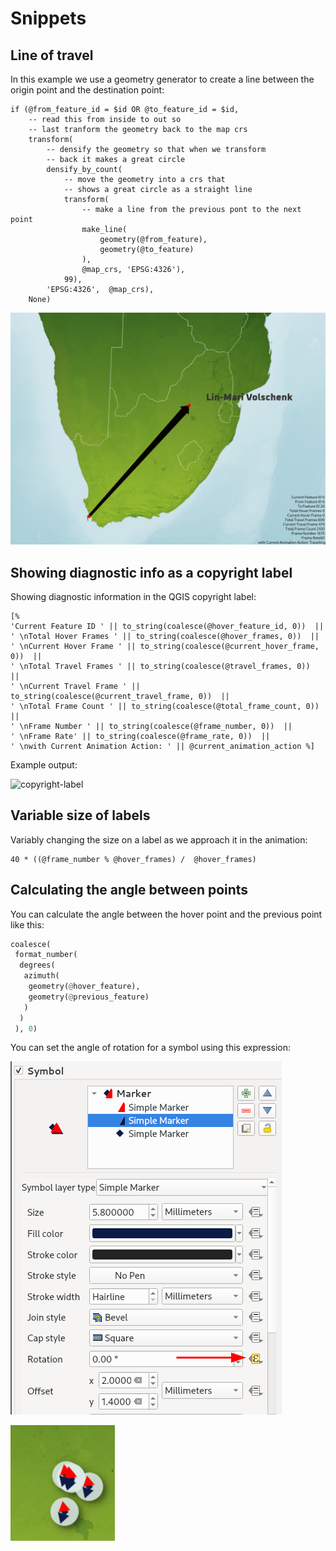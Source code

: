 # Snippets

## Line of travel

In this example we use a geometry generator to create a line between the origin point and the destination point:

```
if (@from_feature_id = $id OR @to_feature_id = $id,
	-- read this from inside to out so 
	-- last tranform the geometry back to the map crs
	transform( 
		-- densify the geometry so that when we transform
		-- back it makes a great circle
		densify_by_count(  
			-- move the geometry into a crs that 
			-- shows a great circle as a straight line
			transform( 
				-- make a line from the previous pont to the next point
				make_line( 
					geometry(@from_feature), 
					geometry(@to_feature)
				),  
				@map_crs, 'EPSG:4326'),
			99), 
		'EPSG:4326',  @map_crs),
	None)
```

![Example output](img/make-line.png)

## Showing diagnostic info as a copyright label

Showing diagnostic information in the QGIS copyright label:

```
[%
'Current Feature ID ' || to_string(coalesce(@hover_feature_id, 0))  ||
' \nTotal Hover Frames ' || to_string(coalesce(@hover_frames, 0))  ||
' \nCurrent Hover Frame ' || to_string(coalesce(@current_hover_frame, 0))  ||
' \nTotal Travel Frames ' || to_string(coalesce(@travel_frames, 0))  ||
' \nCurrent Travel Frame ' || to_string(coalesce(@current_travel_frame, 0))  ||
' \nTotal Frame Count ' || to_string(coalesce(@total_frame_count, 0))  ||
' \nFrame Number ' || to_string(coalesce(@frame_number, 0))  ||
' \nFrame Rate' || to_string(coalesce(@frame_rate, 0))  ||
' \nwith Current Animation Action: ' || @current_animation_action %]
```
Example output:

![copyright-label](https://user-images.githubusercontent.com/178003/161786902-04bb7fb7-d209-44cc-aaf0-bc80c6f9c130.gif)

## Variable size of labels

Variably changing the size on a label as we approach it in the animation:

```
40 * ((@frame_number % @hover_frames) /  @hover_frames)
```

## Calculating the angle between points

You can calculate the angle between the hover point and the previous point like this:

```python
coalesce(
 format_number(
  degrees( 
   azimuth( 
    geometry(@hover_feature), 
    geometry(@previous_feature) 
   )
  )
 ), 0)
```

You can set the angle of rotation for a symbol using this expression:

![Rotated Symbol Preview](img/rotated-symbol-properties.png)



![Rotated Symbol Preview](img/rotated-symbol.png)

